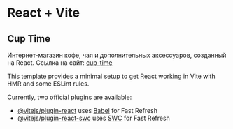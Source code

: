 # React + Vite

## Cup Time
Интернет-магазин кофе, чая и дополнительных аксессуаров, созданный на React. 
Ссылка на сайт: [cup-time](https://dashboard.render.com/)

This template provides a minimal setup to get React working in Vite with HMR and some ESLint rules.

Currently, two official plugins are available:

- [@vitejs/plugin-react](https://github.com/vitejs/vite-plugin-react/blob/main/packages/plugin-react/README.md) uses [Babel](https://babeljs.io/) for Fast Refresh
- [@vitejs/plugin-react-swc](https://github.com/vitejs/vite-plugin-react-swc) uses [SWC](https://swc.rs/) for Fast Refresh
